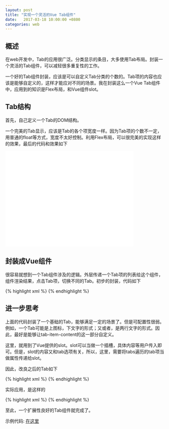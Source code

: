 ```yaml
---
layout: post
title: "实现一个灵活的Vue Tab组件"
date:   2017-03-18 10:00:00 +0800
categories: web
---
```

## 概述
在web开发中，Tab的应用很广泛。分类显示的条目，大多使用Tab布局。封装一个灵活的Tab组件，可以减轻很多重复性的工作。

一个好的Tab组件封装，应该是可以自定义Tab分类的个数的。Tab项的内容也应该是能够自定义的，这样才能应对不同的场景。我在封装这么一个Vue Tab组件中，应用到的知识是Flex布局，和Vue组件slot。

## Tab结构
首先，自己定义一个Tab的DOM结构。

一个完美的Tab显示，应该是Tab的各个项宽度一样。因为Tab项的个数不一定，用普通的float等方式，宽度不太好控制。利用Flex布局，可以很完美的实现这样的效果，最后的代码和效果如下

<iframe width="80%" height="300" src="//jsrun.net/p4pKp/embedded/html,css,result/light/" allowfullscreen="allowfullscreen" frameborder="0"></iframe>

## 封装成Vue组件
很容易就想到一个Tab组件涉及的逻辑。外层传递一个Tab项的列表给这个组件，组件渲染结果，点击Tab项，切换不同的Tab。初步的封装，代码如下

{% highlight xml %}
<template id="super-tab">
<div class="super-tab">
   <div class="tab-item" v-for="tab,index in tabs" @click="tabSwitch(index)" :class="{'on': active == tab.id}>
       <div class="tab-item-content"><div>{{ tab.text }}</div></div>
   </div>
</div>
</template>
<script>
var VTab = Vue.extend({
    template: "#super-tab",
    props: ["tabs", "current"],
    data: function(){
        return {
            active: 0,
        };
    },
    created: function() {
        this.active = this.current;
    },
    methods: {
        tabSwitch: function(index) {
            this.$emit('tab-switch', {index: index}); // 通知外层
        }
    }
});
</script>
{% endhighlight %}

## 进一步思考
上面的代码封装了一个基础的Tab，能够满足一定的场景了。但是可配置性很弱。例如，一个Tab可能是上图标，下文字的形式；又或者，是两行文字的形式。因此，最好是能够让tab-item-content的这一部分自定义。

这里，就用到了Vue提供的slot。slot可以当做一个插槽，具体内容等用户传入即可。但是，slot的内容又和tab选项有关，所以，这里，需要将tabs遍历的tab项当做属性传递给slot。

因此，改良之后的Tab如下

{% highlight xml %}
<template id="super-tab">
<div class="super-tab">
   <div class="tab-item" v-for="tab,index in tabs" @click="tabSwitch(index)" :class="{'on': active == tab.id}">
       <div class="tab-item-content">
           <slot name="item" :tab="tab"><div>{{ tab.text }}</div></slot>
       </div>
   </div>
</div>
</template>
<script>
// No Changes
</script>
{% endhighlight %}

实际应用，是这样的

{% highlight xml %}
<v-tab :tabs="tabs" :current="current">
    <template slot="item" scope="props">
        <div class="icon" :class="[props.tab.icon]"></div>
        <div class="title">{{ props.tab.text }}</div>
    </template>
</v-tab>
{% endhighlight %}

至此，一个扩展性良好的Tab组件就完成了。

示例代码: [在这里](https://github.com/aaronzjc/Personal_Toys/tree/master/BlogDemos/Tab)
